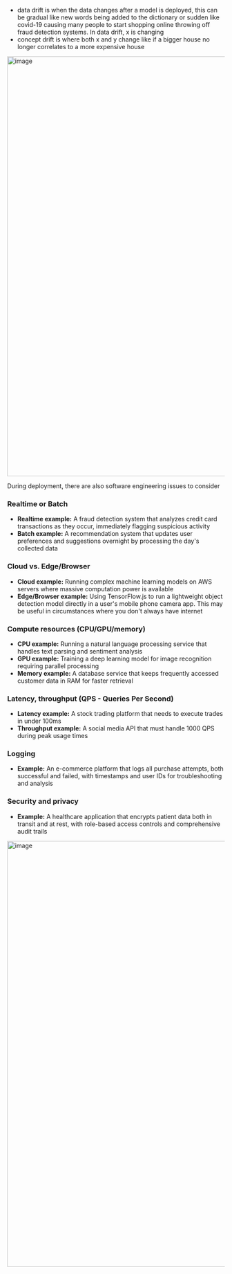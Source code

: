 * data drift is when the data changes after a model is deployed, this can be gradual like new words being added to the dictionary or sudden like covid-19 causing many people to start shopping online throwing off fraud detection systems. In data drift, x is changing
* concept drift is where both x and y change like if a bigger house no longer correlates to a more expensive house

<img width="970" alt="image" src="https://github.com/user-attachments/assets/4e539207-d9a4-4c85-9df2-8229c0aa837d" />

During deployment, there are also software engineering issues to consider

### Realtime or Batch
- **Realtime example:** A fraud detection system that analyzes credit card transactions as they occur, immediately flagging suspicious activity
- **Batch example:** A recommendation system that updates user preferences and suggestions overnight by processing the day's collected data

### Cloud vs. Edge/Browser
- **Cloud example:** Running complex machine learning models on AWS servers where massive computation power is available
- **Edge/Browser example:** Using TensorFlow.js to run a lightweight object detection model directly in a user's mobile phone camera app. This may be useful in circumstances where you don't always have internet

### Compute resources (CPU/GPU/memory)
- **CPU example:** Running a natural language processing service that handles text parsing and sentiment analysis
- **GPU example:** Training a deep learning model for image recognition requiring parallel processing
- **Memory example:** A database service that keeps frequently accessed customer data in RAM for faster retrieval

### Latency, throughput (QPS - Queries Per Second)
- **Latency example:** A stock trading platform that needs to execute trades in under 100ms
- **Throughput example:** A social media API that must handle 1000 QPS during peak usage times

### Logging
- **Example:** An e-commerce platform that logs all purchase attempts, both successful and failed, with timestamps and user IDs for troubleshooting and analysis

### Security and privacy
- **Example:** A healthcare application that encrypts patient data both in transit and at rest, with role-based access controls and comprehensive audit trails

<img width="984" alt="image" src="https://github.com/user-attachments/assets/67e0c823-a751-456c-a307-20df5cb89541" />

